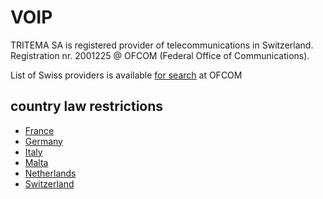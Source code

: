 # VOIP

 TRITEMA SA is registered provider of telecommunications in Switzerland. Registration nr. 2001225 @ OFCOM (Federal Office of Communications).

 List of Swiss providers is available [for search](https://www.eofcom.admin.ch/eofcom/public/searchCatalog.do) at OFCOM


## country law restrictions

- [France](france.md)
- [Germany](germany.md)
- [Italy](italy.md)
- [Malta](malta.md)
- [Netherlands](netherlands.md)
- [Switzerland](switzerland.md)


